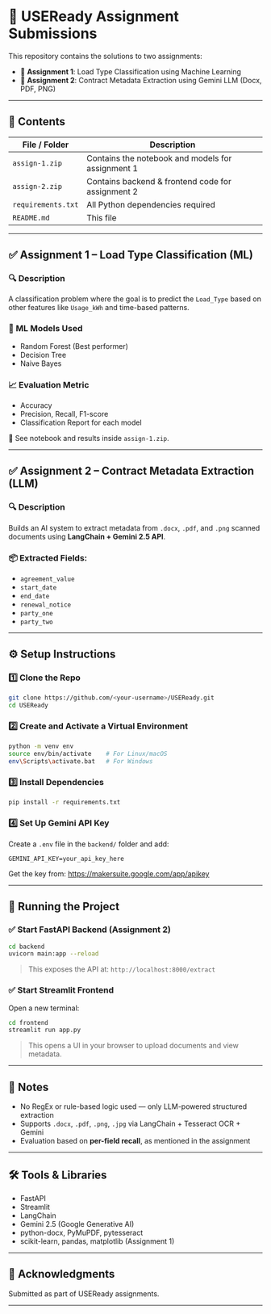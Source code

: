 # 📄 USEReady Assignment Submissions

This repository contains the solutions to two assignments:

- 🔹 **Assignment 1**: Load Type Classification using Machine Learning
- 🔹 **Assignment 2**: Contract Metadata Extraction using Gemini LLM (Docx, PDF, PNG)

---

## 📁 Contents

| File / Folder         | Description                                     |
|-----------------------|-------------------------------------------------|
| `assign-1.zip`        | Contains the notebook and models for assignment 1 |
| `assign-2.zip`        | Contains backend & frontend code for assignment 2 |
| `requirements.txt`    | All Python dependencies required                |
| `README.md`           | This file                                       |

---

## ✅ Assignment 1 – Load Type Classification (ML)

### 🔍 Description

A classification problem where the goal is to predict the `Load_Type` based on other features like `Usage_kWh` and time-based patterns.

### 💠 ML Models Used
- Random Forest (Best performer)
- Decision Tree
- Naive Bayes

### 📈 Evaluation Metric
- Accuracy
- Precision, Recall, F1-score
- Classification Report for each model

📁 See notebook and results inside `assign-1.zip`.

---

## ✅ Assignment 2 – Contract Metadata Extraction (LLM)

### 🔍 Description

Builds an AI system to extract metadata from `.docx`, `.pdf`, and `.png` scanned documents using **LangChain + Gemini 2.5 API**.

### 📦 Extracted Fields:
- `agreement_value`
- `start_date`
- `end_date`
- `renewal_notice`
- `party_one`
- `party_two`

---

## ⚙️ Setup Instructions

### 1️⃣ Clone the Repo

```bash
git clone https://github.com/<your-username>/USEReady.git
cd USEReady
```

### 2️⃣ Create and Activate a Virtual Environment

```bash
python -m venv env
source env/bin/activate    # For Linux/macOS
env\Scripts\activate.bat   # For Windows
```

### 3️⃣ Install Dependencies

```bash
pip install -r requirements.txt
```

### 4️⃣ Set Up Gemini API Key

Create a `.env` file in the `backend/` folder and add:

```
GEMINI_API_KEY=your_api_key_here
```

Get the key from: https://makersuite.google.com/app/apikey

---

## 🚀 Running the Project

### ✅ Start FastAPI Backend (Assignment 2)

```bash
cd backend
uvicorn main:app --reload
```

> This exposes the API at: `http://localhost:8000/extract`

### ✅ Start Streamlit Frontend

Open a new terminal:

```bash
cd frontend
streamlit run app.py
```

> This opens a UI in your browser to upload documents and view metadata.

---

## 🧠 Notes

- No RegEx or rule-based logic used — only LLM-powered structured extraction
- Supports `.docx`, `.pdf`, `.png`, `.jpg` via LangChain + Tesseract OCR + Gemini
- Evaluation based on **per-field recall**, as mentioned in the assignment

---

## 🛠️ Tools & Libraries

- FastAPI
- Streamlit
- LangChain
- Gemini 2.5 (Google Generative AI)
- python-docx, PyMuPDF, pytesseract
- scikit-learn, pandas, matplotlib (Assignment 1)

---

## 🤝 Acknowledgments

Submitted as part of USEReady assignments.

---
